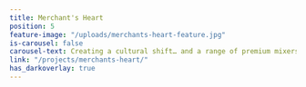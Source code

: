 ```yaml
---
title: Merchant's Heart
position: 5
feature-image: "/uploads/merchants-heart-feature.jpg"
is-carousel: false
carousel-text: Creating a cultural shift… and a range of premium mixers
link: "/projects/merchants-heart/"
has_darkoverlay: true
---
```


